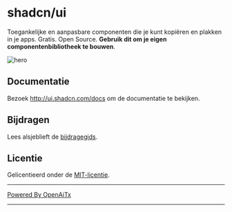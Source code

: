 # shadcn/ui

Toegankelijke en aanpasbare componenten die je kunt kopiëren en plakken in je apps. Gratis. Open Source. **Gebruik dit om je eigen componentenbibliotheek te bouwen**.

![hero](apps/www/public/og.jpg)

## Documentatie

Bezoek http://ui.shadcn.com/docs om de documentatie te bekijken.

## Bijdragen

Lees alsjeblieft de [bijdragegids](/CONTRIBUTING.md).

## Licentie

Gelicentieerd onder de [MIT-licentie](https://github.com/shadcn/ui/blob/main/LICENSE.md).

---

[Powered By OpenAiTx](https://github.com/OpenAiTx/OpenAiTx)

---